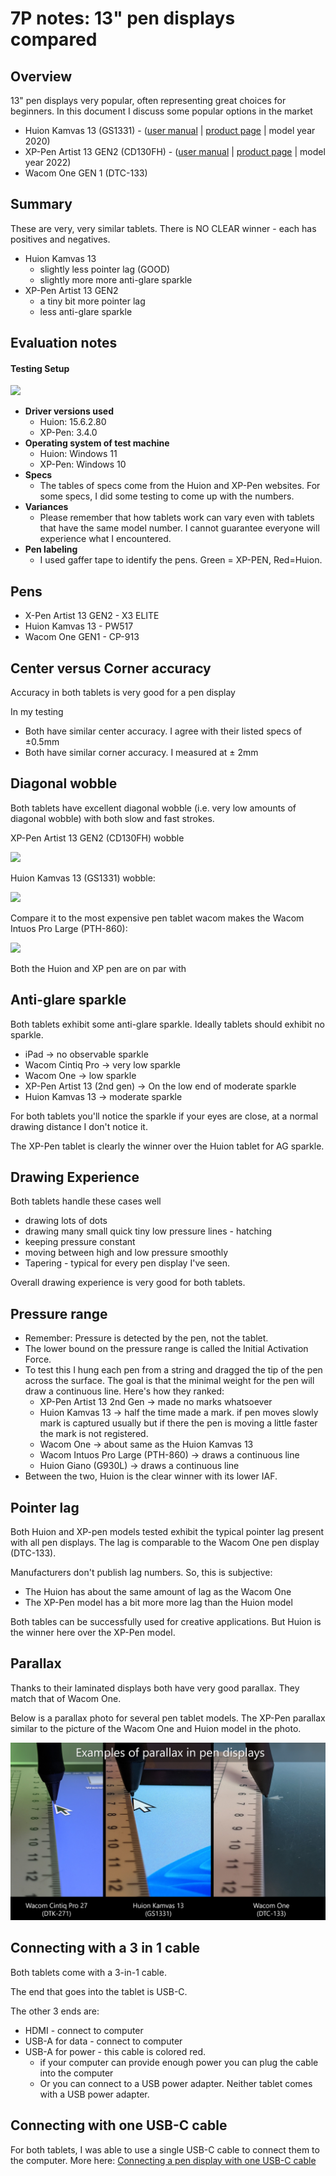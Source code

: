 # 7P notes: 13" pen displays compared

## Overview

13" pen displays very popular, often representing great choices for beginners. In this document I discuss some popular options in the market

* Huion Kamvas 13  (GS1331) - ([user manual](https://www.huion.com/user-manual-70) | [product page](https://www.huion.com/pen\_display/Kamvas/kamvas-13.html) | model year 2020)
* XP-Pen Artist 13 GEN2 (CD130FH) - ([user manual](https://download01.xp-pen.com/file/2022/07/Artist%20Series%20Drawing%20Display%20\(2nd%20Gen\)\(English\).pdf) | [product page](https://www.xp-pen.com/product/1263.html) | model year 2022)
* Wacom One GEN 1 (DTC-133)

## Summary

These are very, very similar tablets. There is NO CLEAR winner - each has positives and negatives.

* Huion Kamvas 13
  * slightly less pointer lag (GOOD)
  * slightly more more anti-glare sparkle
* XP-Pen Artist 13 GEN2
  * a tiny bit more pointer lag
  * less anti-glare sparkle

## Evaluation notes

#### Testing Setup

![](<../../.gitbook/assets/huion xppen 13 comparison.jpg>)

* **Driver versions used**
  * Huion: 15.6.2.80
  * XP-Pen: 3.4.0
* **Operating system of test machine**
  * Huion: Windows 11
  * XP-Pen: Windows 10
* **Specs**
  * The tables of specs come from the Huion and XP-Pen websites. For some specs, I did some testing to come up with the numbers.
* **Variances**
  * Please remember that how tablets work can vary even with tablets that have the same model number. I cannot guarantee everyone will experience what I encountered.
* **Pen labeling**
  * I used gaffer tape to identify the pens. Green = XP-PEN, Red=Huion.

## Pens

* X-Pen Artist 13 GEN2 - X3 ELITE
* Huion Kamvas 13 - PW517
* Wacom One GEN1 - CP-913

## Center versus Corner accuracy

Accuracy in both tablets is very good for a pen display

In my testing&#x20;

* Both have similar center accuracy. I agree with their listed specs of ±0.5mm
* Both have similar corner accuracy. I measured at ± 2mm&#x20;



## Diagonal wobble

Both tablets have excellent diagonal wobble (i.e. very low amounts of diagonal wobble) with both slow and fast strokes.

XP-Pen Artist 13 GEN2 (CD130FH) wobble

![](<../../.gitbook/assets/XP-Pen Artist 13 \[2nd gen] (CD130FH) wobble.png>)

Huion Kamvas 13 (GS1331) wobble:

![](<../../.gitbook/assets/Huion Kamvas 13 (GS1331) wobble.png>)

Compare it to the most expensive pen tablet wacom makes the Wacom Intuos Pro Large (PTH-860):

![](<../../.gitbook/assets/Wacom Intuos Pro Large (PTH-860) wobble (1).png>)



Both the Huion and XP pen are on par with&#x20;

## Anti-glare sparkle

Both tablets exhibit some anti-glare sparkle. Ideally tablets should exhibit no sparkle.

* iPad -> no observable sparkle
* Wacom Cintiq Pro -> very low sparkle
* Wacom One -> low sparkle&#x20;
* XP-Pen Artist 13 (2nd gen) -> On the low end of moderate sparkle
* Huion Kamvas 13 -> moderate sparkle

For both tablets you'll notice the sparkle if your eyes are close, at a normal drawing distance I don't notice it.

The XP-Pen tablet is clearly the winner over the Huion tablet for AG sparkle.

## Drawing Experience

Both tablets handle these cases well

* drawing lots of dots
* drawing many small quick tiny low pressure lines - hatching
* keeping pressure constant
* moving between high and low pressure smoothly
* Tapering - typical for every pen display I've seen.&#x20;

Overall drawing experience is very good for both tablets.

## Pressure range

* Remember: Pressure is detected by the pen, not the tablet.&#x20;
* The lower bound on the pressure range is called the Initial Activation Force.
* To test this I hung each pen from a string and dragged the tip of the pen across the surface. The goal is that the minimal weight for the pen will draw a continuous line. Here's how they ranked:
  * XP-Pen Artist 13 2nd Gen -> made no marks whatsoever
  * Huion Kamvas 13 -> half the time made a mark. if pen moves slowly mark is captured usually but if there the pen is moving a little faster the mark is not registered.
  * Wacom One -> about same as the Huion Kamvas 13
  * Wacom Intuos Pro Large (PTH-860) -> draws a continuous line
  * Huion Giano (G930L) -> draws a continuous line
* Between the two, Huion is the clear winner with its lower IAF.

## Pointer lag

Both Huion and XP-pen models tested exhibit the typical pointer lag present with all pen displays. The lag is comparable to the Wacom One pen display (DTC-133).

Manufacturers don't publish lag numbers. So, this is subjective:

* The Huion has about the same amount of lag as the Wacom One
* The XP-Pen model has a bit more more lag than the Huion model&#x20;

Both tables can be successfully used for creative applications. But Huion is the winner here over the XP-Pen model.

## Parallax

Thanks to their laminated displays both have very good parallax. They match that of Wacom One.

Below is a parallax photo for several pen tablet models. The XP-Pen parallax similar to the picture of the Wacom One and Huion model in the photo.

![](<../../.gitbook/assets/image (112).png>)

## Connecting with a 3 in 1 cable

Both tablets come with a 3-in-1 cable.&#x20;

The end that goes into the tablet is USB-C.

The other 3 ends are:

* HDMI - connect to computer
* USB-A for data - connect to computer
* USB-A for power - this cable is colored red.&#x20;
  * if your computer can provide enough power you can plug the cable into the computer
  * Or you can connect to a USB power adapter. Neither tablet comes with a USB power adapter.

## Connecting with one USB-C cable

For both tablets, I was able to use a single USB-C cable to connect them to the computer. More here: [Connecting a pen display with one USB-C cable](../../guides/connections-and-cabling/connecting-a-pen-display-with-one-usb-c-cable.md)&#x20;



